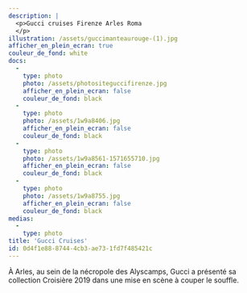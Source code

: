 ```yaml
---
description: |
  <p>Gucci cruises Firenze Arles Roma
  </p>
illustration: /assets/guccimanteaurouge-(1).jpg
afficher_en_plein_ecran: true
couleur_de_fond: white
docs:
  -
    type: photo
    photo: /assets/photositeguccifirenze.jpg
    afficher_en_plein_ecran: false
    couleur_de_fond: black
  -
    type: photo
    photo: /assets/1w9a8406.jpg
    afficher_en_plein_ecran: false
    couleur_de_fond: black
  -
    type: photo
    photo: /assets/1w9a8561-1571655710.jpg
    afficher_en_plein_ecran: false
    couleur_de_fond: black
  -
    type: photo
    photo: /assets/1w9a8755.jpg
    afficher_en_plein_ecran: false
    couleur_de_fond: black
medias:
  -
    type: photo
title: 'Gucci Cruises'
id: 0d4f1e88-8744-4cb3-ae73-1fd7f485421c
---
```

À Arles, au sein de la nécropole des Alyscamps, Gucci a présenté sa collection Croisière 2019 dans une mise en scène à couper le souffle.